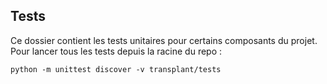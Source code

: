 ## Tests

Ce dossier contient les tests unitaires pour certains composants du projet. Pour lancer tous les tests depuis la racine du repo : 

```
python -m unittest discover -v transplant/tests
```